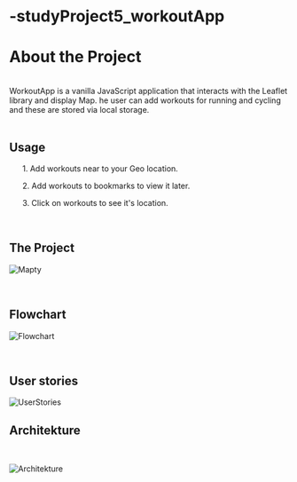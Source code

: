 # -studyProject5_workoutApp
<h1>About the Project</h1>
<br>
WorkoutApp is a vanilla JavaScript application that interacts with the Leaflet library and display Map. he user can add workouts for running and cycling and these are stored via local storage.

<br>
<br>



<h2>Usage</h2>
  <ul>1. Add workouts near to your Geo location.</ul>
  <ul>2. Add workouts to bookmarks to view it later.</ul>
  <ul>3. Click on workouts to see it's location.</ul>
    
<br>

<h2>The Project</h2>

![Mapty](https://user-images.githubusercontent.com/123863055/216814249-b41eeb15-3620-490d-91ad-27e922a23d46.png)


<br>

<h2>Flowchart</h2>


![Flowchart](https://user-images.githubusercontent.com/123863055/216816073-15573618-4abf-4c6c-8bcc-808ee00b3603.png)


<br>
<h2>User stories</h2>


![UserStories](https://user-images.githubusercontent.com/123863055/216817636-3dc5012c-2328-4b62-bd0f-e28f92029851.png)
<br>



<h2>Architekture</h2>
<br>


![Architekture](https://user-images.githubusercontent.com/123863055/216819457-32f39d30-5c34-476d-bbaf-3b34cfbf0e0b.png)
<br>

